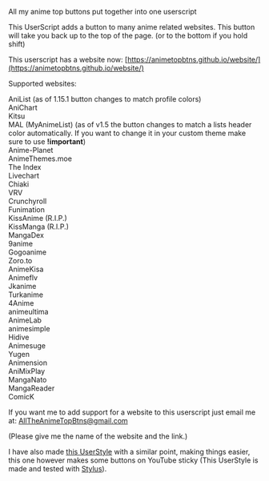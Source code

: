 All my anime top buttons put together into one userscript

This UserScript adds a button to many anime related websites. This button will take you back up to the top of the page. (or to the bottom if you hold shift)

This userscript has a website now: [https://animetopbtns.github.io/website/](https://animetopbtns.github.io/website/)

Supported websites:

AniList (as of 1.15.1 button changes to match profile colors)  
AniChart  
Kitsu  
MAL (MyAnimeList) (as of v1.5 the button changes to match a lists header color automatically. If you want to change it in your custom theme make sure to use **!important**)  
Anime-Planet  
AnimeThemes.moe  
The Index  
Livechart  
Chiaki  
VRV  
Crunchyroll  
Funimation  
KissAnime (R.I.P.)  
KissManga (R.I.P.)  
MangaDex  
9anime  
Gogoanime  
Zoro.to  
AnimeKisa  
Animeflv  
Jkanime  
Turkanime  
4Anime  
animeultima  
AnimeLab  
animesimple  
Hidive  
Animesuge  
Yugen  
Animension  
AniMixPlay  
MangaNato  
MangaReader  
ComicK  

If you want me to add support for a website to this userscript just email me at: [AllTheAnimeTopBtns@gmail.com](mailto:AllTheAnimeTopBtns@gmail.com?subject=Request%20to%20add%20a%20website%20to%20userscript&body=Please%20give%20me%20the%20name%20of%20the%20website%20and%20the%20link.)

(Please give me the name of the website and the link.)

I have also made [this UserStyle](https://userstyles.world/style/10017/youtube-sticky-show-less-button) with a similar point, making things easier, this one however makes some buttons on YouTube sticky (This UserStyle is made and tested with [Stylus](https://add0n.com/stylus.html)).
